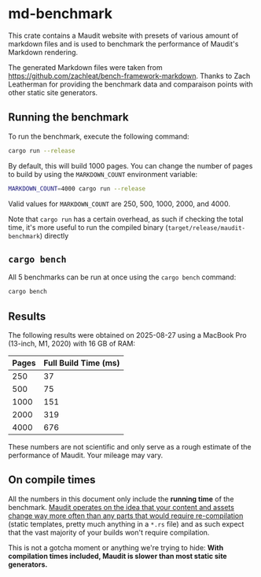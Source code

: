 # md-benchmark

This crate contains a Maudit website with presets of various amount of markdown files and is used to benchmark the performance of Maudit's Markdown rendering.

The generated Markdown files were taken from https://github.com/zachleat/bench-framework-markdown. Thanks to Zach Leatherman for providing the benchmark data and comparaison points with other static site generators.

## Running the benchmark

To run the benchmark, execute the following command:

```sh
cargo run --release
```

By default, this will build 1000 pages. You can change the number of pages to build by using the `MARKDOWN_COUNT` environment variable:

```sh
MARKDOWN_COUNT=4000 cargo run --release
```

Valid values for `MARKDOWN_COUNT` are 250, 500, 1000, 2000, and 4000.

Note that `cargo run` has a certain overhead, as such if checking the total time, it's more useful to run the compiled binary (`target/release/maudit-benchmark`) directly

## `cargo bench`

All 5 benchmarks can be run at once using the `cargo bench` command:

```sh
cargo bench
```

## Results

The following results were obtained on 2025-08-27 using a MacBook Pro (13-inch, M1, 2020) with 16 GB of RAM:

| Pages | Full Build Time (ms) |
| ----- | -------------------- |
| 250   | 37                   |
| 500   | 75                   |
| 1000  | 151                  |
| 2000  | 319                  |
| 4000  | 676                  |

These numbers are not scientific and only serve as a rough estimate of the performance of Maudit. Your mileage may vary.

## On compile times

All the numbers in this document only include the **running time** of the benchmark. [Maudit operates on the idea that your content and assets change way more often than any parts that would require re-compilation](https://maudit.org/docs/philosophy/#your-website-changes-less-often-than-its-content) (static templates, pretty much anything in a `*.rs` file) and as such expect that the vast majority of your builds won't require compilation.

This is not a gotcha moment or anything we're trying to hide: **With compilation times included, Maudit is slower than most static site generators.**
